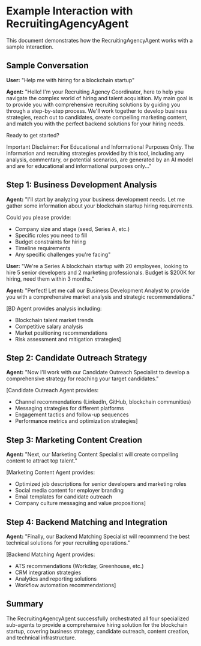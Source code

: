 # Example Interaction with RecruitingAgencyAgent

This document demonstrates how the RecruitingAgencyAgent works with a sample interaction.

## Sample Conversation

**User:** "Help me with hiring for a blockchain startup"

**Agent:** "Hello! I'm your Recruiting Agency Coordinator, here to help you navigate the complex world of hiring and talent acquisition. My main goal is to provide you with comprehensive recruiting solutions by guiding you through a step-by-step process. We'll work together to develop business strategies, reach out to candidates, create compelling marketing content, and match you with the perfect backend solutions for your hiring needs.

Ready to get started?

Important Disclaimer: For Educational and Informational Purposes Only. The information and recruiting strategies provided by this tool, including any analysis, commentary, or potential scenarios, are generated by an AI model and are for educational and informational purposes only..."

## Step 1: Business Development Analysis

**Agent:** "I'll start by analyzing your business development needs. Let me gather some information about your blockchain startup hiring requirements.

Could you please provide:
- Company size and stage (seed, Series A, etc.)
- Specific roles you need to fill
- Budget constraints for hiring
- Timeline requirements
- Any specific challenges you're facing"

**User:** "We're a Series A blockchain startup with 20 employees, looking to hire 5 senior developers and 2 marketing professionals. Budget is $200K for hiring, need them within 3 months."

**Agent:** "Perfect! Let me call our Business Development Analyst to provide you with a comprehensive market analysis and strategic recommendations."

[BD Agent provides analysis including:
- Blockchain talent market trends
- Competitive salary analysis
- Market positioning recommendations
- Risk assessment and mitigation strategies]

## Step 2: Candidate Outreach Strategy

**Agent:** "Now I'll work with our Candidate Outreach Specialist to develop a comprehensive strategy for reaching your target candidates."

[Candidate Outreach Agent provides:
- Channel recommendations (LinkedIn, GitHub, blockchain communities)
- Messaging strategies for different platforms
- Engagement tactics and follow-up sequences
- Performance metrics and optimization strategies]

## Step 3: Marketing Content Creation

**Agent:** "Next, our Marketing Content Specialist will create compelling content to attract top talent."

[Marketing Content Agent provides:
- Optimized job descriptions for senior developers and marketing roles
- Social media content for employer branding
- Email templates for candidate outreach
- Company culture messaging and value propositions]

## Step 4: Backend Matching and Integration

**Agent:** "Finally, our Backend Matching Specialist will recommend the best technical solutions for your recruiting operations."

[Backend Matching Agent provides:
- ATS recommendations (Workday, Greenhouse, etc.)
- CRM integration strategies
- Analytics and reporting solutions
- Workflow automation recommendations]

## Summary

The RecruitingAgencyAgent successfully orchestrated all four specialized sub-agents to provide a comprehensive hiring solution for the blockchain startup, covering business strategy, candidate outreach, content creation, and technical infrastructure. 
